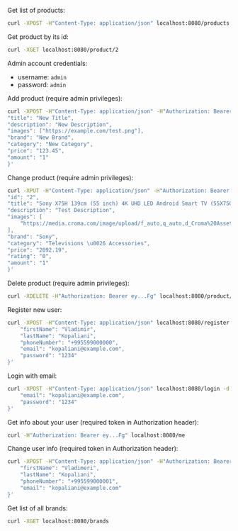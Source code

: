 Get list of products:

```sh
curl -XPOST -H"Content-Type: application/json" localhost:8080/products -d'{"keyword": "Samsung", "page_size": 5, "page_number": 0}'
```

Get product by its id:

```sh
curl -XGET localhost:8080/product/2
```

Admin account credentials:
- username: `admin`
- password: `admin`

Add product (require admin privileges):

```sh
curl -XPOST -H"Content-Type: application/json" -H"Authorization: Bearer ey...Fg" localhost:8080/product -d'{
"title": "New Title",
"description": "New Description",
"images": ["https://example.com/test.png"],
"brand": "New Brand",
"category": "New Category",
"price": "123.45",
"amount": "1"
}'
```

Change product (require admin privileges):

```sh
curl -XPUT -H"Content-Type: application/json" -H"Authorization: Bearer ey...Fg" localhost:8080/product/2 -d'{
"id": "2",
"title": "Sony X75H 139cm (55 inch) 4K UHD LED Android Smart TV (55X7500H, Black) ",
"description": "Test Description",
"images": [
	"https://media.croma.com/image/upload/f_auto,q_auto,d_Croma%20Assets:no-product-image.jpg,h_260,w_260/v1605339021/Croma%20Assets/Entertainment/Television/Images/8942482620446.png"
],
"brand": "Sony",
"category": "Televisions \u0026 Accessories",
"price": "2092.19",
"rating": "0",
"amount": "1"
}'
```

Delete product (require admin privileges):

```sh
curl -XDELETE -H"Authorization: Bearer ey...Fg" localhost:8080/product/2
```

Register new user:

```sh
curl -XPOST -H"Content-Type: application/json" localhost:8080/register -d'{
    "firstName": "Vladimir",
    "lastName": "Kopaliani",
    "phoneNumber": "+995599000000",
    "email": "kopaliani@example.com",
    "password": "1234"
}'
```

Login with email:

```sh
curl -XPOST -H"Content-Type: application/json" localhost:8080/login -d'{
	"email": "kopaliani@example.com",
	"password": "1234"
}'
```

Get info about your user (required token in Authorization header):

```sh
curl -H"Authorization: Bearer ey...Fg" localhost:8080/me
```

Change user info (required token in Authorization header):

```sh
curl -XPOST -H"Content-Type: application/json" -H"Authorization: Bearer ey...Fg" localhost:8080/user -d'{
    "firstName": "Vladimeri",
    "lastName": "Kopaliani",
    "phoneNumber": "+995599000001",
    "email": "kopaliani@example.com"
}'
```

Get list of all brands:

```sh
curl -XGET localhost:8080/brands
```